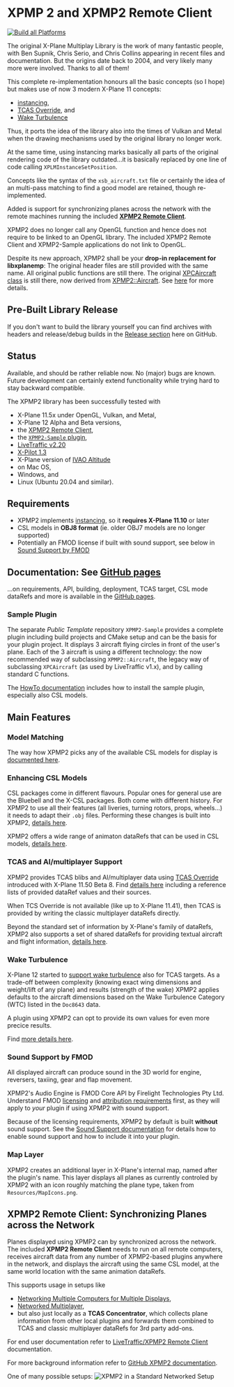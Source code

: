 XPMP 2 and XPMP2 Remote Client
=========

[![Build all Platforms](https://github.com/TwinFan/XPMP2/actions/workflows/build.yml/badge.svg)](https://github.com/TwinFan/XPMP2/actions/workflows/build.yml)

The original X-Plane Multiplay Library is the work of many fantastic people,
with Ben Supnik, Chris Serio, and Chris Collins appearing in recent files and documentation.
But the origins date back to 2004, and very likely many more were involved. Thanks to all of them!

This complete re-implementation honours all the basic concepts (so I hope)
but makes use of now 3 modern X-Plane 11 concepts:
- [instancing](https://developer.x-plane.com/sdk/XPLMInstance/),
- [TCAS Override](https://developer.x-plane.com/article/overriding-tcas-and-providing-traffic-information/), and
- [Wake Turbulence](https://developer.x-plane.com/2022/02/wake-turbulence/)

Thus, it ports the idea of the library also into the times of Vulkan and Metal
when the drawing mechanisms used by the original library no longer work.

At the same time, using instancing marks basically all parts of the original rendering code
of the library outdated...it is basically replaced by one line of code calling
`XPLMInstanceSetPosition`.

Concepts like the syntax of the `xsb_aircraft.txt` file or certainly the idea of an
multi-pass matching to find a good model are retained, though re-implemented.

Added is support for synchronizing planes across the network with the remote
machines running the included [**XPMP2 Remote Client**](#XPMP2-Remote-Client-Synchronizing-Planes-across-the-Network).

XPMP2 does no longer call any OpenGL function and hence does not require
to be linked to an OpenGL library. The included XPMP2 Remote Client and
XPMP2-Sample applications do not link to OpenGL.

Despite its new approach, XPMP2 shall be your **drop-in replacement for libxplanemp**:
The original header files are still provided with the same name.
All original public functions are still there.
The original [XPCAircraft class](https://twinfan.github.io/XPMP2/html/classXPCAircraft.html)
is still there, now derived from [XPMP2::Aircraft](https://twinfan.github.io/XPMP2/html/classXPMP2_1_1Aircraft.html).
See [here](https://twinfan.github.io/XPMP2/BackwardsCompatibility.html) for more details.

## Pre-Built Library Release ##

If you don't want to build the library yourself you can find archives with
headers and release/debug builds in the
[Release section](https://github.com/TwinFan/XPMP2/releases)
here on GitHub.

## Status ##

Available, and should be rather reliable now. No (major) bugs are known.
Future development can certainly extend functionality while trying hard
to stay backward compatible.

The XPMP2 library has been successfully tested with
- X-Plane 11.5x under OpenGL, Vulkan, and Metal,
- X-Plane 12 Alpha and Beta versions,
- the [XPMP2 Remote Client](#XPMP2-Remote-Client-Synchronizing-Planes-across-the-Network),
- the [`XPMP2-Sample` plugin](https://github.com/TwinFan/XPMP2-Remote),
- [LiveTraffic v2.20](https://forums.x-plane.org/index.php?/files/file/49749-livetraffic/)
- [X-Pilot 1.3](http://xpilot-project.org/)
- X-Plane version of [IVAO Altitude](https://www.ivao.aero/softdev/beta/altitudebeta.asp)
- on Mac OS,
- Windows, and
- Linux (Ubuntu 20.04 and similar).

## Requirements ##

- XPMP2 implements [instancing](https://developer.x-plane.com/sdk/XPLMInstance/),
  so it **requires X-Plane 11.10** or later
- CSL models in **OBJ8 format** (ie. older OBJ7 models are no longer supported)
- Potentially an FMOD license if built with sound support, see below in
  [Sound Support by FMOD](#sound-support-by-fmod)

## Documentation: See [GitHub pages](https://twinfan.github.io/XPMP2/) ##

...on requirements, API, building, deployment, TCAS target, CSL mode dataRefs
and more is available in the
[GitHub pages](https://twinfan.github.io/XPMP2/).

### Sample Plugin ###

The separate _Public Template_ repository `XPMP2-Sample` provides a complete
plugin including build projects and CMake setup and can be the basis for your plugin project.
It displays 3 aircraft flying circles in front of the user's plane.
Each of the 3 aircraft is using a different technology:
the now recommended way of subclassing `XPMP2::Aircraft`, the legacy way
of subclassing `XPCAircraft` (as used by LiveTraffic v1.x), and by calling
standard C functions.

The [HowTo documentation](https://twinfan.github.io/XPMP2/HowTo.html#sample-plugin)
includes how to install the sample plugin, especially also CSL models.

## Main Features ##

### Model Matching ###

The way how XPMP2 picks any of the available CSL models for display
is [documented here](https://twinfan.github.io/XPMP2/Matching.html).

### Enhancing CSL Models ###

CSL packages come in different flavours. Popular ones for general use are
the Bluebell and the X-CSL packages. Both come with different history.
For XPMP2 to use all their features (all liveries, turning rotors, props, wheels...)
it needs to adapt their `.obj` files. Performing these changes is built into XPMP2,
[details here](https://twinfan.github.io/XPMP2/CopyingObjFiles.html).

XPMP2 offers a wide range of animaton dataRefs that can be used in CSL models,
[details here](https://twinfan.github.io/XPMP2/CSLdataRefs.html).

### TCAS and AI/multiplayer Support ###

XPMP2 provides TCAS blibs and AI/multiplayer data using
[TCAS Override](https://developer.x-plane.com/article/overriding-tcas-and-providing-traffic-information/)
introduced with X-Plane 11.50 Beta 8. Find
[details here](https://twinfan.github.io/XPMP2/TCAS.html)
including a reference lists of provided dataRef values and their sources.

When TCS Override is not available (like up to X-Plane 11.41),
then TCAS is provided by writing the classic multiplayer dataRefs directly.

Beyond the standard set of information by X-Plane's family of dataRefs,
XPMP2 also supports a set of shared dataRefs for providing
textual aircraft and flight information,
[details here](https://twinfan.github.io/XPMP2/SharedDataRefs.html).

### Wake Turbulence ###

X-Plane 12 started to
[support wake turbulence](https://developer.x-plane.com/2022/02/wake-turbulence/)
also for TCAS targets. As a trade-off between complexity (knowing exact
wing dimensions and weight/lift of any plane) and results (strength of the wake)
XPMP2 applies defaults to the aircraft dimensions based on the
Wake Turbulence Category (WTC) listed in the `Doc8643` data.

A plugin using XPMP2 can opt to provide its own values for even more
precice results.

Find [more details here](https://twinfan.github.io/XPMP2/Wake.html).

### Sound Support by FMOD ###

All displayed aircraft can produce sound in the 3D world for
engine, reversers, taxiing, gear and flap movement.

XPMP2's Audio Engine is FMOD Core API by Firelight Technologies Pty Ltd.
Understand FMOD [licensing](https://www.fmod.com/licensing) and
[attribution requirements](https://www.fmod.com/attribution) first,
as they will apply to _your_ plugin if using XPMP2 with sound support.

Because of the licensing requirements, XPMP2 by default is built
**without** sound support.
See the [Sound Support documentation](https://twinfan.github.io/XPMP2/Sound.html)
for details how to enable sound support and how to include it into your plugin.

### Map Layer ###

XPMP2 creates an additional layer in X-Plane's internal map, named after the
plugin's name. This layer displays all planes as currently controled by XPMP2
with an icon roughly matching the plane type, taken from `Resources/MapIcons.png`.

## XPMP2 Remote Client: Synchronizing Planes across the Network ##

Planes displayed using XPMP2 can by synchronized across the network.
The included **XPMP2 Remote Client** needs to run on all remote computers,
receives aircraft data from any number of XPMP2-based plugins anywhere
in the network, and displays the aircraft using the same CSL model,
at the same world location with the same animation dataRefs.

This supports usage in setups like
- [Networking Multiple Computers for Multiple Displays](https://x-plane.com/manuals/desktop/#networkingmultiplecomputersformultipledisplays),
- [Networked Multiplayer](https://x-plane.com/manuals/desktop/#networkedmultiplayer),
- but also just locally as a **TCAS Concentrator**, which collects plane
  information from other local plugins and forwards them combined to TCAS
  and classic multiplayer dataRefs for 3rd party add-ons.

For end user documentation refer to
[LiveTraffic/XPMP2 Remote Client](https://twinfan.gitbook.io/livetraffic/setup/installation/xpmp2-remote-client)
documentation.

For more background information refer to
[GitHub XPMP2 documentation](https://twinfan.github.io/XPMP2/Remote.html).

One of many possible setups:
![XPMP2 in a Standard Networked Setup](docs/pic/XPMP2_Remote_Standard.png)
